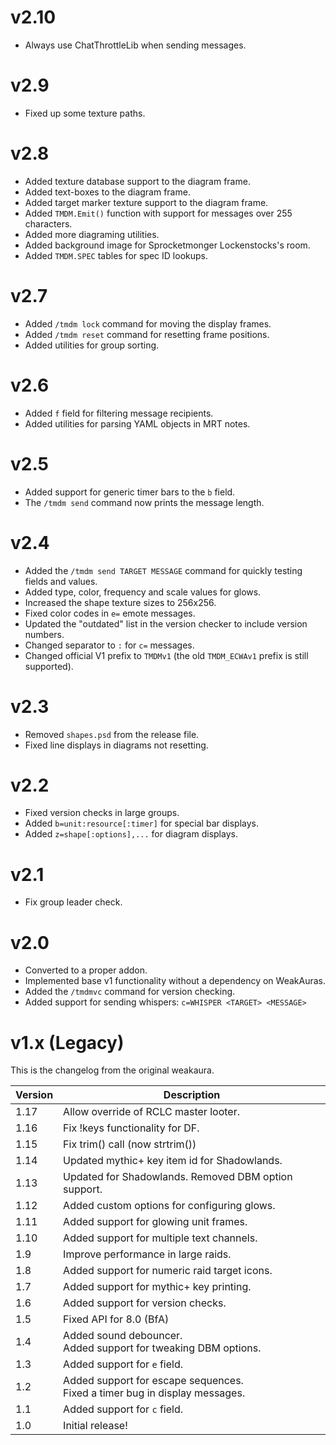 # v2.10

- Always use ChatThrottleLib when sending messages.

# v2.9

- Fixed up some texture paths.

# v2.8

- Added texture database support to the diagram frame.
- Added text-boxes to the diagram frame.
- Added target marker texture support to the diagram frame.
- Added `TMDM.Emit()` function with support for messages over 255 characters.
- Added more diagraming utilities.
- Added background image for Sprocketmonger Lockenstocks's room.
- Added `TMDM.SPEC` tables for spec ID lookups.

# v2.7

- Added `/tmdm lock` command for moving the display frames.
- Added `/tmdm reset` command for resetting frame positions.
- Added utilities for group sorting.

# v2.6

- Added `f` field for filtering message recipients.
- Added utilities for parsing YAML objects in MRT notes.

# v2.5

- Added support for generic timer bars to the `b` field.
- The `/tmdm send` command now prints the message length.

# v2.4

- Added the `/tmdm send TARGET MESSAGE` command for quickly testing fields and
  values.
- Added type, color, frequency and scale values for glows.
- Increased the shape texture sizes to 256x256.
- Fixed color codes in `e=` emote messages.
- Updated the "outdated" list in the version checker to include version numbers.
- Changed separator to `:` for `c=` messages.
- Changed official V1 prefix to `TMDMv1` (the old `TMDM_ECWAv1` prefix is still
  supported).

# v2.3

- Removed `shapes.psd` from the release file.
- Fixed line displays in diagrams not resetting.

# v2.2

- Fixed version checks in large groups.
- Added `b=unit:resource[:timer]` for special bar displays.
- Added `z=shape[:options],...` for diagram displays.

# v2.1

- Fix group leader check.

# v2.0

- Converted to a proper addon.
- Implemented base v1 functionality without a dependency on WeakAuras.
- Added the `/tmdmvc` command for version checking.
- Added support for sending whispers: `c=WHISPER <TARGET> <MESSAGE>`

# v1.x (Legacy)

This is the changelog from the original weakaura.

| Version | Description                                                                   |
| ------- | ----------------------------------------------------------------------------- |
| 1.17    | Allow override of RCLC master looter.                                         |
| 1.16    | Fix !keys functionality for DF.                                               |
| 1.15    | Fix trim() call (now strtrim())                                               |
| 1.14    | Updated mythic+ key item id for Shadowlands.                                  |
| 1.13    | Updated for Shadowlands. Removed DBM option support.                          |
| 1.12    | Added custom options for configuring glows.                                   |
| 1.11    | Added support for glowing unit frames.                                        |
| 1.10    | Added support for multiple text channels.                                     |
| 1.9     | Improve performance in large raids.                                           |
| 1.8     | Added support for numeric raid target icons.                                  |
| 1.7     | Added support for mythic+ key printing.                                       |
| 1.6     | Added support for version checks.                                             |
| 1.5     | Fixed API for 8.0 (BfA)                                                       |
| 1.4     | Added sound debouncer.<br>Added support for tweaking DBM options.             |
| 1.3     | Added support for `e` field.                                                  |
| 1.2     | Added support for escape sequences.<br>Fixed a timer bug in display messages. |
| 1.1     | Added support for `c` field.                                                  |
| 1.0     | Initial release!                                                              |
